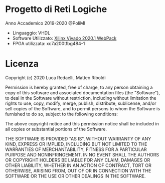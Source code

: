 # Progetto di Reti Logiche
Anno Accademico 2019-2020 @PoliMI

+ Linguaggio: VHDL 
+ Software Utilizzato: [Xilinx Vivado 2020.1 WebPack](https://www.xilinx.com/products/design-tools/vivado/vivado-webpack.html) 
+ FPGA utilizzata: xc7a200tfbg484-1

# Licenza
Copyright (c) 2020 Luca Redaelli, Matteo Riboldi

Permission is hereby granted, free of charge, to any person obtaining a copy of this software and associated documentation files (the "Software"), to deal in the Software without restriction, including without limitation the rights to use, copy, modify, merge, publish, distribute, sublicense, and/or sell copies of the Software, and to permit persons to whom the Software is furnished to do so, subject to the following conditions:

The above copyright notice and this permission notice shall be included in all copies or substantial portions of the Software.

THE SOFTWARE IS PROVIDED "AS IS", WITHOUT WARRANTY OF ANY KIND, EXPRESS OR IMPLIED, INCLUDING BUT NOT LIMITED TO THE WARRANTIES OF MERCHANTABILITY, FITNESS FOR A PARTICULAR PURPOSE AND NONINFRINGEMENT. IN NO EVENT SHALL THE AUTHORS OR COPYRIGHT HOLDERS BE LIABLE FOR ANY CLAIM, DAMAGES OR OTHER LIABILITY, WHETHER IN AN ACTION OF CONTRACT, TORT OR OTHERWISE, ARISING FROM, OUT OF OR IN CONNECTION WITH THE SOFTWARE OR THE USE OR OTHER DEALINGS IN THE SOFTWARE.
